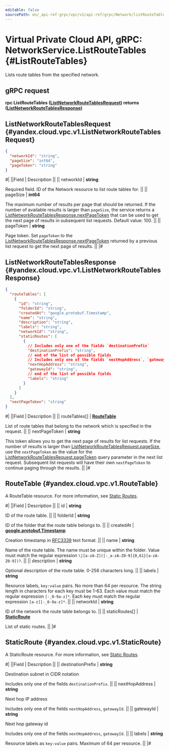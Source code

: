```yaml
---
editable: false
sourcePath: en/_api-ref-grpc/vpc/v1/api-ref/grpc/Network/listRouteTables.md
---
```


# Virtual Private Cloud API, gRPC: NetworkService.ListRouteTables {#ListRouteTables}

Lists route tables from the specified network.

## gRPC request

**rpc ListRouteTables ([ListNetworkRouteTablesRequest](#yandex.cloud.vpc.v1.ListNetworkRouteTablesRequest)) returns ([ListNetworkRouteTablesResponse](#yandex.cloud.vpc.v1.ListNetworkRouteTablesResponse))**

## ListNetworkRouteTablesRequest {#yandex.cloud.vpc.v1.ListNetworkRouteTablesRequest}

```json
{
  "networkId": "string",
  "pageSize": "int64",
  "pageToken": "string"
}
```

#|
||Field | Description ||
|| networkId | **string**

Required field. ID of the Network resource to list route tables for. ||
|| pageSize | **int64**

The maximum number of results per page that should be returned. If the number of available
results is larger than `pageSize`,
the service returns a [ListNetworkRouteTablesResponse.nextPageToken](#yandex.cloud.vpc.v1.ListNetworkRouteTablesResponse)
that can be used to get the next page of results in subsequent list requests. Default value: 100. ||
|| pageToken | **string**

Page token. Set `pageToken`
to the [ListNetworkRouteTablesResponse.nextPageToken](#yandex.cloud.vpc.v1.ListNetworkRouteTablesResponse)
returned by a previous list request to get the next page of results. ||
|#

## ListNetworkRouteTablesResponse {#yandex.cloud.vpc.v1.ListNetworkRouteTablesResponse}

```json
{
  "routeTables": [
    {
      "id": "string",
      "folderId": "string",
      "createdAt": "google.protobuf.Timestamp",
      "name": "string",
      "description": "string",
      "labels": "string",
      "networkId": "string",
      "staticRoutes": [
        {
          // Includes only one of the fields `destinationPrefix`
          "destinationPrefix": "string",
          // end of the list of possible fields
          // Includes only one of the fields `nextHopAddress`, `gatewayId`
          "nextHopAddress": "string",
          "gatewayId": "string",
          // end of the list of possible fields
          "labels": "string"
        }
      ]
    }
  ],
  "nextPageToken": "string"
}
```

#|
||Field | Description ||
|| routeTables[] | **[RouteTable](#yandex.cloud.vpc.v1.RouteTable)**

List of route tables that belong to the network which is specified in the request. ||
|| nextPageToken | **string**

This token allows you to get the next page of results for list requests. If the number of results
is larger than [ListNetworkRouteTablesRequest.pageSize](#yandex.cloud.vpc.v1.ListNetworkRouteTablesRequest), use
the `nextPageToken` as the value
for the [ListNetworkRouteTablesRequest.pageToken](#yandex.cloud.vpc.v1.ListNetworkRouteTablesRequest) query parameter
in the next list request. Subsequent list requests will have their own
`nextPageToken` to continue paging through the results. ||
|#

## RouteTable {#yandex.cloud.vpc.v1.RouteTable}

A RouteTable resource. For more information, see [Static Routes](/docs/vpc/concepts/routing).

#|
||Field | Description ||
|| id | **string**

ID of the route table. ||
|| folderId | **string**

ID of the folder that the route table belongs to. ||
|| createdAt | **[google.protobuf.Timestamp](https://developers.google.com/protocol-buffers/docs/reference/google.protobuf#timestamp)**

Creation timestamp in [RFC3339](https://www.ietf.org/rfc/rfc3339.txt) text format. ||
|| name | **string**

Name of the route table.
The name must be unique within the folder.
Value must match the regular expression `\|[a-zA-Z]([-_a-zA-Z0-9]{0,61}[a-zA-Z0-9])?`. ||
|| description | **string**

Optional description of the route table. 0-256 characters long. ||
|| labels | **string**

Resource labels, `key:value` pairs.
No more than 64 per resource.
The string length in characters for each key must be 1-63.
Each value must match the regular expression `[-_0-9a-z]*`.
Each key must match the regular expression `[a-z][-_0-9a-z]*`. ||
|| networkId | **string**

ID of the network the route table belongs to. ||
|| staticRoutes[] | **[StaticRoute](#yandex.cloud.vpc.v1.StaticRoute)**

List of static routes. ||
|#

## StaticRoute {#yandex.cloud.vpc.v1.StaticRoute}

A StaticRoute resource. For more information, see [Static Routes](/docs/vpc/concepts/routing).

#|
||Field | Description ||
|| destinationPrefix | **string**

Destination subnet in CIDR notation

Includes only one of the fields `destinationPrefix`. ||
|| nextHopAddress | **string**

Next hop IP address

Includes only one of the fields `nextHopAddress`, `gatewayId`. ||
|| gatewayId | **string**

Next hop gateway id

Includes only one of the fields `nextHopAddress`, `gatewayId`. ||
|| labels | **string**

Resource labels as `` key:value `` pairs. Maximum of 64 per resource. ||
|#